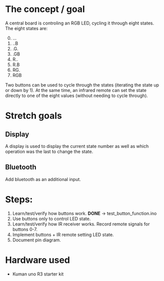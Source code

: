 # The concept / goal
A central board is controling an RGB LED, cycling it through eight states. The eight states are:

0. ...
1. ..B
2. .G.
3. .GB
4. R..
5. R.B
6. RG.
7. RGB

Two buttons can be used to cycle through the states (iterating the state up or down by 1). At the same time, an infrared remote can set the state directly to one of the eight values (without needing to cycle through).

# Stretch goals
## Display
A display is used to display the current state number as well as which operation was the last to change the state.
## Bluetooth
Add bluetooth as an additional input. 
# Steps:
1. Learn/test/verify how buttons work. 
<newline> **DONE** -> test_button_function.ino
2. Use buttons only to control LED state.
3. Learn/test/verify how IR receiver works. Record remote signals for buttons 0-7.
4. Implement buttons + IR remote setting LED state.
5. Document pin diagram.

# Hardware used
- Kuman uno R3 starter kit
